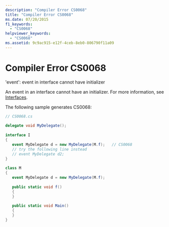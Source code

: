 ```yaml
---
description: "Compiler Error CS0068"
title: "Compiler Error CS0068"
ms.date: 07/20/2015
f1_keywords: 
  - "CS0068"
helpviewer_keywords: 
  - "CS0068"
ms.assetid: 9c9ac915-e12f-4ceb-8eb0-806790f11a09
---
```

# Compiler Error CS0068

'event': event in interface cannot have initializer  
  
 An event in an interface cannot have an initializer. For more information, see [Interfaces](../programming-guide/interfaces/index.md).  
  
 The following sample generates CS0068:  
  
```csharp  
// CS0068.cs  
  
delegate void MyDelegate();  
  
interface I  
{  
   event MyDelegate d = new MyDelegate(M.f);   // CS0068  
   // try the following line instead  
   // event MyDelegate d2;  
}  
  
class M  
{  
   event MyDelegate d = new MyDelegate(M.f);  
  
   public static void f()  
   {  
   }  
  
   public static void Main()  
   {  
   }  
}  
```

